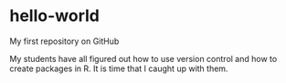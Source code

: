 # hello-world
My first repository on GitHub

My students have all figured out how to use version control and how to create
packages in R. It is time that I caught up with them. 

